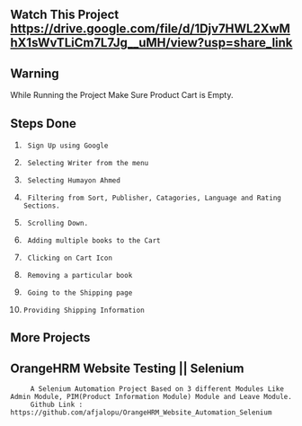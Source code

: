 ## Watch This Project https://drive.google.com/file/d/1Djv7HWL2XwMhX1sWvTLiCm7L7Jg__uMH/view?usp=share_link

## Warning 
   While Running the Project Make Sure Product Cart is Empty.

## Steps Done
1.      Sign Up using Google
2.      Selecting Writer from the menu
3.      Selecting Humayon Ahmed
4.      Filtering from Sort, Publisher, Catagories, Language and Rating Sections.
5.      Scrolling Down.
6.      Adding multiple books to the Cart
7.      Clicking on Cart Icon
8.      Removing a particular book
9.      Going to the Shipping page
10.     Providing Shipping Information

## More Projects
## OrangeHRM Website Testing  || Selenium
         A Selenium Automation Project Based on 3 different Modules Like Admin Module, PIM(Product Information Module) Module and Leave Module. 
         Github Link : https://github.com/afjalopu/OrangeHRM_Website_Automation_Selenium
